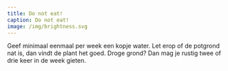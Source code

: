 ```yaml
---
title: Do not eat!
caption: Do not eat!
image: /img/brightness.svg
---
```


Geef minimaal eenmaal per week een kopje water. Let erop of de potgrond nat is, dan vindt de plant het goed. Droge grond? Dan mag je rustig twee of drie keer in de week gieten.